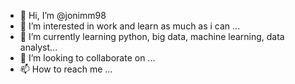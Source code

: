 - 👋 Hi, I’m @jonimm98
- 👀 I’m interested in work and learn as much as i can ...
- 🌱 I’m currently learning python, big data, machine learning, data analyst...
- 💞️ I’m looking to collaborate on ...
- 📫 How to reach me ...

<!---
jonimm98/jonimm98 is a ✨ special ✨ repository because its `README.md` (this file) appears on your GitHub profile.
You can click the Preview link to take a look at your changes.
--->
